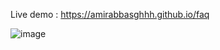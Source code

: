 Live demo : https://amirabbasghhh.github.io/faq

![image](https://github.com/user-attachments/assets/61e2843b-4e4d-464d-909b-ba711cabf1aa)


